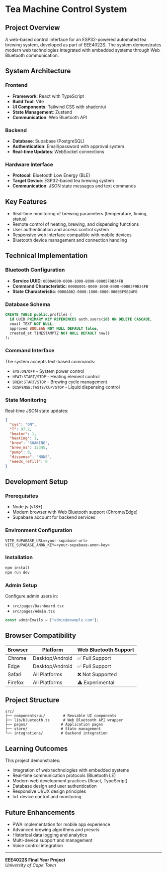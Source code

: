 # Tea Machine Control System

## Project Overview

A web-based control interface for an ESP32-powered automated tea brewing system, developed as part of EEE4022S. The system demonstrates modern web technologies integrated with embedded systems through Web Bluetooth communication.

## System Architecture

### Frontend
- **Framework**: React with TypeScript
- **Build Tool**: Vite
- **UI Components**: Tailwind CSS with shadcn/ui
- **State Management**: Zustand
- **Communication**: Web Bluetooth API

### Backend
- **Database**: Supabase (PostgreSQL)
- **Authentication**: Email/password with approval system
- **Real-time Updates**: WebSocket connections

### Hardware Interface
- **Protocol**: Bluetooth Low Energy (BLE)
- **Target Device**: ESP32-based tea brewing system
- **Communication**: JSON state messages and text commands

## Key Features

- Real-time monitoring of brewing parameters (temperature, timing, status)
- Remote control of heating, brewing, and dispensing functions
- User authentication and access control system
- Responsive web interface compatible with mobile devices
- Bluetooth device management and connection handling

## Technical Implementation

### Bluetooth Configuration
- **Service UUID**: `0000A000-0000-1000-8000-00805F9B34FB`
- **Command Characteristic**: `0000A001-0000-1000-8000-00805F9B34FB`
- **State Characteristic**: `0000A002-0000-1000-8000-00805F9B34FB`

### Database Schema
```sql
CREATE TABLE public.profiles (
  id UUID PRIMARY KEY REFERENCES auth.users(id) ON DELETE CASCADE,
  email TEXT NOT NULL,
  approved BOOLEAN NOT NULL DEFAULT false,
  created_at TIMESTAMPTZ NOT NULL DEFAULT now()
);
```

### Command Interface
The system accepts text-based commands:
- `SYS:ON/OFF` - System power control
- `HEAT:START/STOP` - Heating element control
- `BREW:START/STOP` - Brewing cycle management
- `DISPENSE:TASTE/CUP/STOP` - Liquid dispensing control

### State Monitoring
Real-time JSON state updates:
```json
{
  "sys": "ON",
  "T": 97.2,
  "heater": 1,
  "heating": 1,
  "brew": "SOAKING",
  "brew_ms": 12345,
  "pump": 0,
  "dispense": "NONE",
  "needs_refill": 0
}
```

## Development Setup

### Prerequisites
- Node.js (v18+)
- Modern browser with Web Bluetooth support (Chrome/Edge)
- Supabase account for backend services

### Environment Configuration
```env
VITE_SUPABASE_URL=<your-supabase-url>
VITE_SUPABASE_ANON_KEY=<your-supabase-anon-key>
```

### Installation
```bash
npm install
npm run dev
```

### Admin Setup
Configure admin users in:
- `src/pages/Dashboard.tsx`
- `src/pages/Admin.tsx`

```typescript
const adminEmails = ["admin@example.com"];
```

## Browser Compatibility

| Browser | Platform | Web Bluetooth Support |
|---------|----------|----------------------|
| Chrome  | Desktop/Android | ✅ Full Support |
| Edge    | Desktop/Android | ✅ Full Support |
| Safari  | All Platforms   | ❌ Not Supported |
| Firefox | All Platforms   | ⚠️ Experimental |

## Project Structure

```
src/
├── components/ui/        # Reusable UI components
├── lib/bluetooth.ts      # Web Bluetooth API wrapper
├── pages/               # Application pages
├── store/               # State management
└── integrations/        # Backend integration
```

## Learning Outcomes

This project demonstrates:
- Integration of web technologies with embedded systems
- Real-time communication protocols (Bluetooth LE)
- Modern web development practices (React, TypeScript)
- Database design and user authentication
- Responsive UI/UX design principles
- IoT device control and monitoring

## Future Enhancements

- PWA implementation for mobile app experience
- Advanced brewing algorithms and presets
- Historical data logging and analytics
- Multi-device support and management
- Voice control integration

---

**EEE4022S Final Year Project**  
*University of Cape Town*